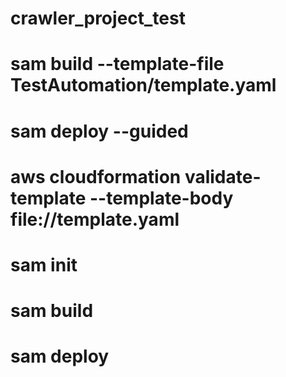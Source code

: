 # crawler_project_test 

# sam build --template-file TestAutomation/template.yaml
# sam deploy --guided


# aws cloudformation validate-template --template-body file://template.yaml

# sam init
# sam build
# sam deploy


